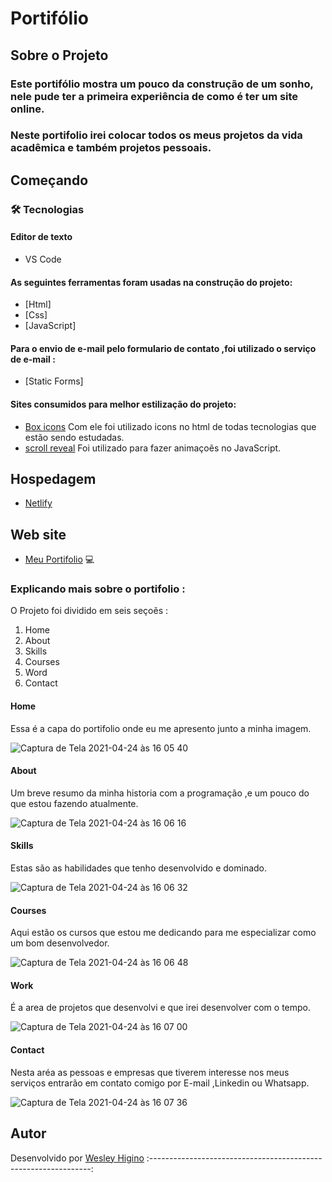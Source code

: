 # Portifólio 

## Sobre o Projeto

### Este portifólio mostra um pouco da construção de um sonho, nele pude ter a primeira experiência de como é ter um site online.
### Neste portifolio irei colocar todos os meus projetos da vida acadêmica e também projetos pessoais. 

## Começando

### 🛠 Tecnologias

#### Editor de texto

- VS Code

#### As seguintes ferramentas foram usadas na construção do projeto:

- [Html]
- [Css]
- [JavaScript]

#### Para o envio de e-mail pelo formulario de contato ,foi utilizado o serviço de e-mail :

- [Static Forms]

#### Sites consumidos para melhor estilização do projeto:

- [Box icons](https://boxicons.com/) Com ele foi utilizado icons no html de todas tecnologias que estão sendo estudadas.
- [scroll reveal](https://scrollrevealjs.org/) Foi utilizado para fazer animaçoẽs no JavaScript.


## Hospedagem

- [Netlify](https://www.netlify.com/)
 
## Web site
- [Meu Portifolio](https://wesleyhigino.netlify.app/) :computer:

### Explicando mais sobre o portifolio :

O Projeto foi dividido em seis seçoẽs :

1. Home
2. About
3. Skills
4. Courses
5. Word
6. Contact

#### Home

Essa é a capa do portifolio onde eu me apresento junto a minha imagem.

![Captura de Tela 2021-04-24 às 16 05 40](https://user-images.githubusercontent.com/72700038/115970290-d1587c00-a517-11eb-8fc5-5da90bb79a1f.png)


#### About

Um breve resumo da minha historia com a programação ,e um pouco do que estou fazendo atualmente.

![Captura de Tela 2021-04-24 às 16 06 16](https://user-images.githubusercontent.com/72700038/115970315-ec2af080-a517-11eb-87fc-d13d1288bdd2.png)


#### Skills

Estas são as habilidades que tenho desenvolvido e dominado.

![Captura de Tela 2021-04-24 às 16 06 32](https://user-images.githubusercontent.com/72700038/115970325-fe0c9380-a517-11eb-9b5b-7d4f63dd4cce.png)


#### Courses

Aqui estão os cursos que estou me dedicando para me especializar como um bom desenvolvedor. 

![Captura de Tela 2021-04-24 às 16 06 48](https://user-images.githubusercontent.com/72700038/115970337-0c5aaf80-a518-11eb-8917-2d1c548a9694.png)


#### Work

É a area de projetos que desenvolvi e que irei desenvolver com o tempo.

![Captura de Tela 2021-04-24 às 16 07 00](https://user-images.githubusercontent.com/72700038/115970357-1c728f00-a518-11eb-92e5-c9416f2b2c7a.png)


#### Contact

Nesta aréa as pessoas e empresas que tiverem interesse nos meus serviços entrarão em contato comigo por E-mail ,Linkedin ou Whatsapp. 

![Captura de Tela 2021-04-24 às 16 07 36](https://user-images.githubusercontent.com/72700038/115970363-28f6e780-a518-11eb-968a-18ead35cac55.png)


## Autor

Desenvolvido por [Wesley Higino](https://github.com/WesleyHigino)
:---------------------------------------------------------------:









